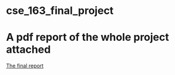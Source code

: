 # cse_163_final_project
# A pdf report of the whole project attached
[The final report](https://github.com/changsicong/chicago_criminal_analysis/blob/master/Analysis_of_criminal_situation_in_Chicago_from_2001_back_up.pdf)
